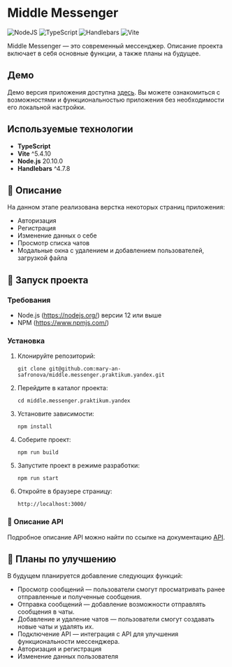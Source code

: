 # Middle Messenger

![NodeJS](https://camo.githubusercontent.com/8477a50d7210f0f3bf15fbe5b44809296b75f2101a2927818599d72c8ea72cef/68747470733a2f2f696d672e736869656c64732e696f2f62616467652f6e6f64652e6a732d3644413535463f7374796c653d666f722d7468652d6261646765266c6f676f3d6e6f64652e6a73266c6f676f436f6c6f723d7768697465) ![TypeScript](https://camo.githubusercontent.com/d4cfec9550517aa67567e29843e3880ebf50bd7eeceafcd3b82875f17c9f564e/68747470733a2f2f696d672e736869656c64732e696f2f62616467652f747970657363726970742d2532333030374143432e7376673f7374796c653d666f722d7468652d6261646765266c6f676f3d74797065736372697074266c6f676f436f6c6f723d7768697465) ![Handlebars](https://camo.githubusercontent.com/5a187dd24f5d779493d119892d8a0832249a0b1e5078db2e9bbbbbf1de810e3a/68747470733a2f2f696d672e736869656c64732e696f2f62616467652f48616e646c65626172732d2532333030303030303f7374796c653d666f722d7468652d6261646765266c6f676f3d48616e646c65626172732e6a73266c6f676f436f6c6f723d7768697465) ![Vite](https://camo.githubusercontent.com/e9a836f9365e97788e7bf65da1191113e36b53e1083204680da198b83b4937ee/68747470733a2f2f696d672e736869656c64732e696f2f62616467652f766974652d2532333634364346462e7376673f7374796c653d666f722d7468652d6261646765266c6f676f3d76697465266c6f676f436f6c6f723d7768697465) 


Middle Messenger — это современный мессенджер. Описание проекта включает в себя основные функции, а также планы на будущее.

## Демо

Демо версия приложения доступна [здесь](https://my-netlify-domain.com/). Вы можете ознакомиться с возможностями и функциональностью приложения без необходимости его локальной настройки.

## Используемые технологии

- **TypeScript**
- **Vite** ^5.4.10
- **Node.js** 20.10.0
- **Handlebars** ^4.7.8

## 📖 Описание

На данном этапе реализована верстка некоторых страниц приложения:

- Авторизация
- Регистрация
- Изменение данных о себе
- Просмотр списка чатов
- Модальные окна с удалением и добавлением пользователей, загрузкой файла

## 🚀 Запуск проекта

### Требования

- Node.js (https://nodejs.org/) версии 12 или выше
- NPM (https://www.npmjs.com/)

### Установка

1. Клонируйте репозиторий:

    ```git clone git@github.com:mary-an-safronova/middle.messenger.praktikum.yandex.git```
  

2. Перейдите в каталог проекта:

    ```cd middle.messenger.praktikum.yandex```
  

3. Установите зависимости:

    ```npm install```
  

4. Соберите проект:

    ```npm run build```

5. Запустите проект в режиме разработки:

    ```npm run start```

6. Откройте в браузере страницу:

    ```http://localhost:3000/```


### 📄 Описание API

Подробное описание API можно найти по ссылке на документацию [API](https://ya-praktikum.tech/api/v2/swagger/#/).

## 🔮 Планы по улучшению

В будущем планируется добавление следующих функций:

- Просмотр сообщений — пользователи смогут просматривать ранее отправленные и полученные сообщения.
- Отправка сообщений — добавление возможности отправлять сообщения в чаты.
- Добавление и удаление чатов — пользователи смогут создавать новые чаты и удалять их.
- Подключение API — интеграция с API для улучшения функциональности мессенджера.
- Авторизация и регистрация
- Изменение данных пользователя 
